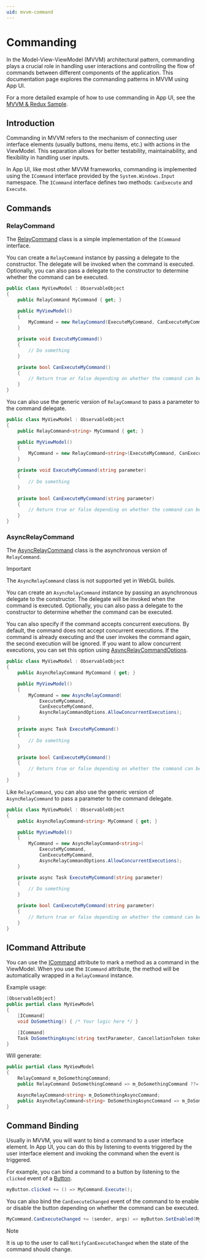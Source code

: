 ```yaml
---
uid: mvvm-command
---
```


# Commanding

In the Model-View-ViewModel (MVVM) architectural pattern, commanding plays a crucial role in handling user interactions
and controlling the flow of commands between different components of the application.
This documentation page explores the commanding patterns in MVVM using App UI.

For a more detailed example of how to use commanding in App UI, see the [MVVM & Redux Sample](xref:mvvm-redux-sample).

## Introduction

Commanding in MVVM refers to the mechanism of connecting user interface elements (usually buttons, menu items, etc.)
with actions in the ViewModel. This separation allows for better testability, maintainability, and flexibility
in handling user inputs.

In App UI, like most other MVVM frameworks, commanding is implemented using the `ICommand` interface provided by the
`System.Windows.Input` namespace. The `ICommand` interface defines two methods: `CanExecute` and `Execute`.

## Commands

### RelayCommand

The [RelayCommand](xref:Unity.AppUI.MVVM.RelayCommand) class is a simple implementation of the `ICommand` interface.

You can create a `RelayCommand` instance by passing a delegate to the constructor. The delegate will be invoked when the
command is executed. Optionally, you can also pass a delegate to the constructor to determine whether the command can be
executed.

```cs
public class MyViewModel : ObservableObject
{
    public RelayCommand MyCommand { get; }

    public MyViewModel()
    {
        MyCommand = new RelayCommand(ExecuteMyCommand, CanExecuteMyCommand);
    }

    private void ExecuteMyCommand()
    {
        // Do something
    }

    private bool CanExecuteMyCommand()
    {
        // Return true or false depending on whether the command can be executed
    }
}
```

You can also use the generic version of `RelayCommand` to pass a parameter to the command delegate.

```cs
public class MyViewModel : ObservableObject
{
    public RelayCommand<string> MyCommand { get; }

    public MyViewModel()
    {
        MyCommand = new RelayCommand<string>(ExecuteMyCommand, CanExecuteMyCommand);
    }

    private void ExecuteMyCommand(string parameter)
    {
        // Do something
    }

    private bool CanExecuteMyCommand(string parameter)
    {
        // Return true or false depending on whether the command can be executed
    }
}
```

### AsyncRelayCommand

The [AsyncRelayCommand](xref:Unity.AppUI.MVVM.AsyncRelayCommand) class is the asynchronous version of `RelayCommand`.

> [!IMPORTANT]
> The `AsyncRelayCommand` class is not supported yet in WebGL builds.

You can create an `AsyncRelayCommand` instance by passing an asynchronous delegate to the constructor. The delegate will
be invoked when the command is executed. Optionally, you can also pass a delegate to the constructor to determine
whether the command can be executed.

You can also specify if the command accepts concurrent executions. By default, the command does not accept concurrent
executions. If the command is already executing and the user invokes the command again, the second execution will be
ignored. If you want to allow concurrent executions, you can set this option using [AsyncRelayCommandOptions](xref:Unity.AppUI.MVVM.AsyncRelayCommandOptions).

```cs
public class MyViewModel : ObservableObject
{
    public AsyncRelayCommand MyCommand { get; }

    public MyViewModel()
    {
        MyCommand = new AsyncRelayCommand(
            ExecuteMyCommand,
            CanExecuteMyCommand,
            AsyncRelayCommandOptions.AllowConcurrentExecutions);
    }

    private async Task ExecuteMyCommand()
    {
        // Do something
    }

    private bool CanExecuteMyCommand()
    {
        // Return true or false depending on whether the command can be executed
    }
}
```

Like `RelayCommand`, you can also use the generic version of `AsyncRelayCommand` to pass a parameter to the command delegate.

```cs
public class MyViewModel : ObservableObject
{
    public AsyncRelayCommand<string> MyCommand { get; }

    public MyViewModel()
    {
        MyCommand = new AsyncRelayCommand<string>(
            ExecuteMyCommand,
            CanExecuteMyCommand,
            AsyncRelayCommandOptions.AllowConcurrentExecutions);
    }

    private async Task ExecuteMyCommand(string parameter)
    {
        // Do something
    }

    private bool CanExecuteMyCommand(string parameter)
    {
        // Return true or false depending on whether the command can be executed
    }
}
```

## ICommand Attribute

You can use the [ICommand](xref:Unity.AppUI.MVVM.ICommandAttribute) attribute to mark a method as a command in the ViewModel.
When you use the `ICommand` attribute, the method will be automatically wrapped in a `RelayCommand` instance.

Example usage:
```cs
[ObservableObject]
public partial class MyViewModel
{
    [ICommand]
    void DoSomething() { /* Your logic here */ }

    [ICommand]
    Task DoSomethingAsync(string textParameter, CancellationToken token) { /* Your logic here */ }
}
```

Will generate:
```csharp
public partial class MyViewModel
{
    RelayCommand m_DoSomethingCommand;
    public RelayCommand DoSomethingCommand => m_DoSomethingCommand ??= new RelayCommand(DoSomething);

    AsyncRelayCommand<string> m_DoSomethingAsyncCommand;
    public AsyncRelayCommand<string> DoSomethingAsyncCommand => m_DoSomethingAsyncCommand ??= new AsyncRelayCommand<string>(DoSomethingAsync);
}
```

## Command Binding

Usually in MVVM, you will want to bind a command to a user interface element. In App UI, you can do this by listening to
events triggered by the user interface element and invoking the command when the event is triggered.

For example, you can bind a command to a button by listening to the `clicked` event of a [Button](xref:Unity.AppUI.UI.Button).

```cs
myButton.clicked += () => MyCommand.Execute();
```

You can also bind the `CanExecuteChanged` event of the command to to enable or disable the button depending on whether
the command can be executed.

```cs
MyCommand.CanExecuteChanged += (sender, args) => myButton.SetEnabled(MyCommand.CanExecute());
```

> [!NOTE]
> It is up to the user to call `NotifyCanExecuteChanged` when the state of the command should change.
